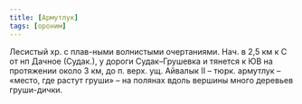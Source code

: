 ```yaml
---
title: [Армутлук]
tags: [ороним]
---
```


Лесистый хр. с плав-ными волнистыми очертаниями. Нач. в 2,5 км к С от нп Дачное
(Судак.), у дороги Судак–Грушевка и тянется к ЮВ на протяжении около 3 км, до п.
верх. ущ. Айвалык II – тюрк. армутлук – «место, где растут груши» – на полянах
вдоль вершины много деревьев груши-дички.
